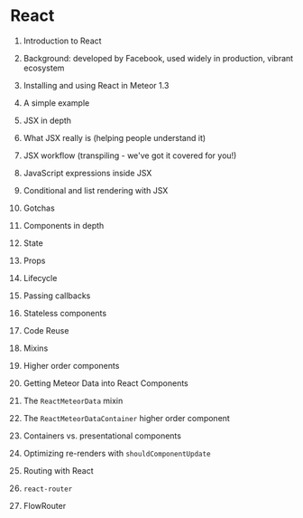 # React

1. Introduction to React
  1. Background: developed by Facebook, used widely in production, vibrant ecosystem
  2. Installing and using React in Meteor 1.3
  3. A simple example

2. JSX in depth
  1. What JSX really is (helping people understand it)
  2. JSX workflow (transpiling - we've got it covered for you!)
  3. JavaScript expressions inside JSX
  4. Conditional and list rendering with JSX
  5. Gotchas

3. Components in depth
  1. State
  2. Props
  3. Lifecycle
  4. Passing callbacks
  5. Stateless components

4. Code Reuse
  1. Mixins
  2. Higher order components

5. Getting Meteor Data into React Components
  1. The `ReactMeteorData` mixin
  2. The `ReactMeteorDataContainer` higher order component
  3. Containers vs. presentational components
  4. Optimizing re-renders with `shouldComponentUpdate`

6. Routing with React
  1. `react-router`
  2. FlowRouter

